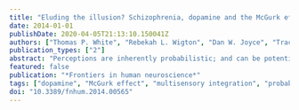 ```yaml
---
title: "Eluding the illusion? Schizophrenia, dopamine and the McGurk effect."
date: 2014-01-01
publishDate: 2020-04-05T21:13:10.150041Z
authors: ["Thomas P. White", "Rebekah L. Wigton", "Dan W. Joyce", "Tracy Bobin", "Christian Ferragamo", "Nisha Wasim", "Stephen Lisk", "Sukhwinder S. Shergill"]
publication_types: ["2"]
abstract: "Perceptions are inherently probabilistic; and can be potentially manipulated to induce illusory experience by the presentation of ambiguous or improbable evidence under selective (spatio-temporal) constraints. Accordingly, perception of the McGurk effect, by which individuals misperceive specific incongruent visual and auditory vocal cues, rests upon effective probabilistic inference. Here, we report findings from a behavioral investigation of illusory perception and related metacognitive evaluation during audiovisual integration, conducted in individuals with schizophrenia (n = 30) and control subjects (n = 24) matched in  terms of age, sex, handedness and parental occupation. Controls additionally performed the task after an oral dose of amisulpride (400 mg). Individuals with schizophrenia were observed to exhibit illusory perception less frequently than controls, despite non-significant differences in perceptual performance during control conditions. Furthermore, older individuals with schizophrenia exhibited reduced rates of illusory perception. Subsequent analysis revealed a robust inverse relationship between illness chronicity and the illusory perception rate  in this group. Controls demonstrated non-significant modulation of perception by  amisulpride; amisulpride was, however, found to elicit increases in subjective confidence in perceptual performance. Overall, these findings are consistent with the idea that impairments in probabilistic inference are exhibited in schizophrenia and exacerbated by illness chronicity. The latter suggests that associated processes are a potentially worthwhile target for therapeutic intervention."
featured: false
publication: "*Frontiers in human neuroscience*"
tags: ["dopamine", "McGurk effect", "multisensory integration", "probabilistic inference", "schizophrenia"]
doi: "10.3389/fnhum.2014.00565"
---
```


